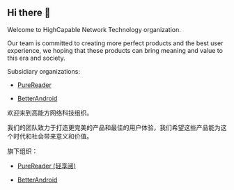 ## Hi there 👋

Welcome to HighCapable Network Technology organization.

Our team is committed to creating more perfect products and the best user experience, we hoping that these products can bring meaning and value to this era and society.

Subsidiary organizations:

- [PureReader](https://github.com/PureReader)

- [BetterAndroid](https://github.com/BetterAndroid)

欢迎来到高能方网络科技组织。

我们的团队致力于打造更完美的产品和最佳的用户体验，我们希望这些产品能为这个时代和社会带来意义和价值。

旗下组织：

- [PureReader (轻享阅)](https://github.com/PureReader)

- [BetterAndroid](https://github.com/BetterAndroid)
